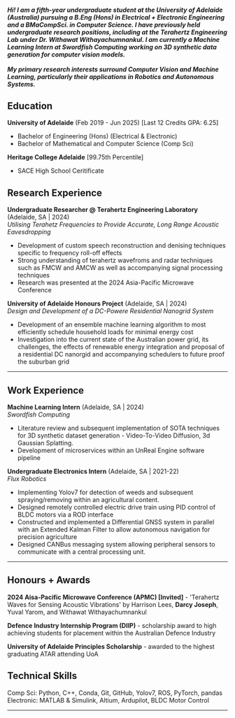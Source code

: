 ##### Hi! I am a fifth-year undergraduate student at the University of Adelaide (Australia) pursuing a B.Eng (Hons) in Electrical + Electronic Engineering and a BMaCompSci. in Computer Science. I have previously held undergraduate research positions, including at the Terahertz Engineering Lab under Dr. Withawat Withayachumnankul. I am currently a **Machine Learning Intern** at Swordfish Computing working on **3D synthetic data generation** for computer vision models.<br/><br/>My primary research interests surround **Computer Vision** and **Machine Learning**, particularly their applications in **Robotics** and **Autonomous Systems**.

## Education

**University of Adelaide** (Feb 2019 - Jun 2025) [Last 12 Credits GPA: 6.25]
- Bachelor of Engineering (Hons) (Electrical & Electronic)
- Bachelor of Mathematical and Computer Science (Comp Sci)

**Heritage College Adelaide** [99.75th Percentile]
- SACE High School Ceritificate 

## Research Experience 

**Undergraduate Researcher @ Terahertz Engineering Laboratory** (Adelaide, SA | 2024) <br/>
*Utilising Terahetz Frequencies to Provide Accurate, Long Range Acoustic Eavesdropping*
- Development of custom speech reconstruction and denising techniques specific to frequency roll-off effects
- Strong understanding of terahertz wavefroms and radar techniques such as FMCW and AMCW as well as accompanying signal processing techniques
- Research was presented at the 2024 Asia-Pacific Microwave Conference

**University of Adelaide Honours Project** (Adelaide, SA | 2024) <br/>
*Design and Development of a DC-Powere Residential Nanogrid System*
- Development of an ensemble machine learning algorithm to most efficiently schedule household loads for minimal energy cost
- Investigation into the current state of the Australian power grid, its challenges, the effects of renewable energy integration and proposal of a residential DC nanorgid and accompanying schedulers to future proof the suburban grid

---

## Work Experience

**Machine Learning Intern** (Adelaide, SA | 2024) <br/>
*Swordfish Computing*
- Literature review and subsequent implementation of SOTA techniques for 3D synthetic dataset generation - Video-To-Video Diffusion, 3d Gaussian Splatting.
- Development of microservices within an UnReal Engine software pipeline

**Undergraduate Electronics Intern** (Adelaide, SA | 2021-22) <br/>
*Flux Robotics*
- Implementing Yolov7 for detection of weeds and subsequent spraying/removing within an agricultural content.
- Designed remotely controlled electric drive train using PID control of BLDC motors via a ROD interface
- Constructed and implemented a Differential GNSS system in parallel with an Extended Kalman Filter to allow autonomous navigation for precision agriculture
- Designed CANBus messaging system allowing peripheral sensors to communicate with a central processing unit.

---

## Honours + Awards

**2024 Aisa-Pacific Microwave Conference (APMC) [Invited]** - 'Terahertz Waves for Sensing Acoustic Vibrations' by Harrison Lees, **Darcy Joseph**, Yuval Yarom, and Withawat Withayachumnankul

**Defence Industry Internship Program (DIIP)** - scholarship award to high achieving students for placement within the Australian Defence Industry

**University of Adelaide Principles Scholarship** - awarded to the highest graduating ATAR attending UoA


## Technical Skills
Comp Sci: Python, C++, Conda, Git, GitHub, Yolov7, ROS, PyTorch, pandas
Electronic: MATLAB & Simulink, Altium, Ardupilot, BLDC Motor Control

---
<p style="font-size:12px">
